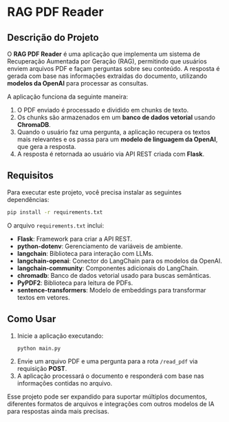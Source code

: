 # RAG PDF Reader

## Descrição do Projeto
O **RAG PDF Reader** é uma aplicação que implementa um sistema de Recuperação Aumentada por Geração (RAG), permitindo que usuários enviem arquivos PDF e façam perguntas sobre seu conteúdo. A resposta é gerada com base nas informações extraídas do documento, utilizando **modelos da OpenAI** para processar as consultas.

A aplicação funciona da seguinte maneira:
1. O PDF enviado é processado e dividido em chunks de texto.
2. Os chunks são armazenados em um **banco de dados vetorial** usando **ChromaDB**.
3. Quando o usuário faz uma pergunta, a aplicação recupera os textos mais relevantes e os passa para um **modelo de linguagem da OpenAI**, que gera a resposta.
4. A resposta é retornada ao usuário via API REST criada com **Flask**.

## Requisitos
Para executar este projeto, você precisa instalar as seguintes dependências:

```bash
pip install -r requirements.txt
```

O arquivo `requirements.txt` inclui:
- **Flask**: Framework para criar a API REST.
- **python-dotenv**: Gerenciamento de variáveis de ambiente.
- **langchain**: Biblioteca para interação com LLMs.
- **langchain-openai**: Conector do LangChain para os modelos da OpenAI.
- **langchain-community**: Componentes adicionais do LangChain.
- **chromadb**: Banco de dados vetorial usado para buscas semânticas.
- **PyPDF2**: Biblioteca para leitura de PDFs.
- **sentence-transformers**: Modelo de embeddings para transformar textos em vetores.

## Como Usar
1. Inicie a aplicação executando:
   ```bash
   python main.py
   ```
2. Envie um arquivo PDF e uma pergunta para a rota `/read_pdf` via requisição **POST**.
3. A aplicação processará o documento e responderá com base nas informações contidas no arquivo.

Esse projeto pode ser expandido para suportar múltiplos documentos, diferentes formatos de arquivos e integrações com outros modelos de IA para respostas ainda mais precisas.

